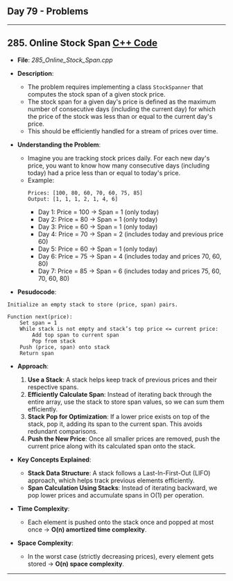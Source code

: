 ## Day 79 - Problems  

---

## 285. **Online Stock Span** [C++ Code](./_285_Online_Stock_Span.cpp)  

- **File**: _285_Online_Stock_Span.cpp_  
- **Description**:  
  - The problem requires implementing a class `StockSpanner` that computes the stock span of a given stock price.  
  - The stock span for a given day's price is defined as the maximum number of consecutive days (including the current day) for which the price of the stock was less than or equal to the current day's price.  
  - This should be efficiently handled for a stream of prices over time.  

- **Understanding the Problem**:  
  - Imagine you are tracking stock prices daily. For each new day's price, you want to know how many consecutive days (including today) had a price less than or equal to today's price.  
  - Example:  
    ```
    Prices: [100, 80, 60, 70, 60, 75, 85]  
    Output: [1, 1, 1, 2, 1, 4, 6]  
    ```
    - Day 1: Price = 100 → Span = 1 (only today)  
    - Day 2: Price = 80 → Span = 1 (only today)  
    - Day 3: Price = 60 → Span = 1 (only today)  
    - Day 4: Price = 70 → Span = 2 (includes today and previous price 60)  
    - Day 5: Price = 60 → Span = 1 (only today)  
    - Day 6: Price = 75 → Span = 4 (includes today and prices 70, 60, 80)  
    - Day 7: Price = 85 → Span = 6 (includes today and prices 75, 60, 70, 60, 80)  

- **Pesudocode**:
```
Initialize an empty stack to store (price, span) pairs.

Function next(price):
    Set span = 1
    While stack is not empty and stack’s top price <= current price:
        Add top span to current span
        Pop from stack
    Push (price, span) onto stack
    Return span
```

- **Approach**:  
  1. **Use a Stack**: A stack helps keep track of previous prices and their respective spans.  
  2. **Efficiently Calculate Span**: Instead of iterating back through the entire array, use the stack to store span values, so we can sum them efficiently.  
  3. **Stack Pop for Optimization**: If a lower price exists on top of the stack, pop it, adding its span to the current span. This avoids redundant comparisons.  
  4. **Push the New Price**: Once all smaller prices are removed, push the current price along with its calculated span onto the stack.  

- **Key Concepts Explained**:  
  - **Stack Data Structure**: A stack follows a Last-In-First-Out (LIFO) approach, which helps track previous elements efficiently.  
  - **Span Calculation Using Stacks**: Instead of iterating backward, we pop lower prices and accumulate spans in O(1) per operation.  

- **Time Complexity**:  
  - Each element is pushed onto the stack once and popped at most once → **O(n) amortized time complexity**.  
- **Space Complexity**:  
  - In the worst case (strictly decreasing prices), every element gets stored → **O(n) space complexity**.  

---

